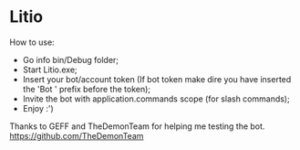 # Litio
How to use:
- Go info bin/Debug folder;
- Start Litio.exe;
- Insert your bot/account token (If bot token make dire you have inserted the 'Bot ' prefix before the token);
- Invite the bot with application.commands scope (for slash commands);
- Enjoy :')

Thanks to GEFF and TheDemonTeam for helping me testing the bot.
https://github.com/TheDemonTeam

